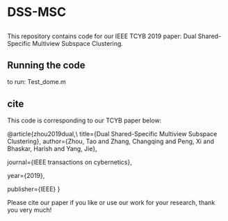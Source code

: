 # DSS-MSC

##
This repository contains code for our IEEE TCYB 2019 paper: Dual Shared-Specific Multiview Subspace Clustering. 

## Running the code
to run: Test_dome.m

## cite
This code is corresponding to our TCYB paper below:

@article{zhou2019dual,\\
         title={Dual Shared-Specific Multiview Subspace Clustering},
         author={Zhou, Tao and Zhang, Changqing and Peng, Xi and Bhaskar, Harish and Yang, Jie},
  
  journal={IEEE transactions on cybernetics},
  
  year={2019},
  
  publisher={IEEE}
}

Please cite our paper if you like or use our work for your research, thank you very much!
